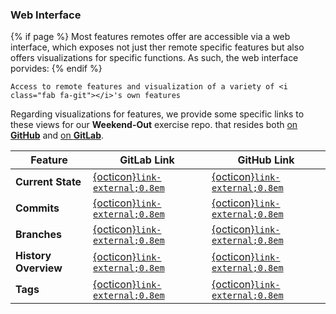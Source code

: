 ### Web Interface

{% if page %}
Most features remotes offer are accessible via a web interface, which exposes not just ther remote specific features but also offers visualizations for <i class="fab fa-git"></i> specific functions.
As such, the web interface porvides:
{% endif %}

```{epigraph}
Access to remote features and visualization of a variety of <i class="fab fa-git"></i>'s own features 
```

Regarding visualizations for <i class="fab fa-git"></i> features, we provide some specific links to these views for our **Weekend-Out** exercise repo. that resides both [on <i class="fab fa-github"></i> **GitHub**](https://github.com/t4d-gmbh/Weekend-Out) and [on <i class="fab fa-gitlab"></i> **GitLab**](https://github.com/t4d-gmbh/Weekend-Out).

| Feature            | GitLab Link                                                                                     | GitHub Link                                                                                   |
|--------------------|-------------------------------------------------------------------------------------------------|-----------------------------------------------------------------------------------------------|
| **Current State**   | [<i class="fab fa-gitlab"></i>{octicon}`link-external;0.8em`](https://gitlab.com/t4d-gmbh/weekend-out)                                         | [<i class="fab fa-github"></i>{octicon}`link-external;0.8em`](https://github.com/t4d-gmbh/Weekend-Out)                                       |
| **Commits**         | [<i class="fab fa-gitlab"></i>{octicon}`link-external;0.8em`](https://gitlab.com/t4d-gmbh/weekend-out/-/commits/main)                          | [<i class="fab fa-github"></i>{octicon}`link-external;0.8em`](https://github.com/t4d-gmbh/Weekend-Out/commits/main/)                        |
| **Branches**        | [<i class="fab fa-gitlab"></i>{octicon}`link-external;0.8em`](https://gitlab.com/t4d-gmbh/weekend-out/-/branches)                             | [<i class="fab fa-github"></i>{octicon}`link-external;0.8em`](https://github.com/t4d-gmbh/Weekend-Out/branches)                             |
| **History Overview**| [<i class="fab fa-gitlab"></i>{octicon}`link-external;0.8em`](https://gitlab.com/t4d-gmbh/weekend-out/-/network/main)                          | [<i class="fab fa-github"></i>{octicon}`link-external;0.8em`](https://github.com/t4d-gmbh/Weekend-Out/network)                               |
| **Tags**            | [<i class="fab fa-gitlab"></i>{octicon}`link-external;0.8em`](https://gitlab.com/t4d-gmbh/weekend-out/-/tags)                                  | [<i class="fab fa-github"></i>{octicon}`link-external;0.8em`](https://github.com/t4d-gmbh/Weekend-Out/tags)                                  
